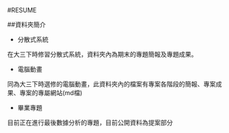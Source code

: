 #RESUME

##資料夾簡介
- 分散式系統

在大三下時修習分散式系統，資料夾內為期末的專題簡報及專題成果。

- 電腦動畫

同為大三下時選修的電腦動畫，此資料夾內的檔案有專案各階段的簡報、專案成果、專案的專屬網站(md檔)

- 畢業專題

目前正在進行最後數據分析的專題，目前公開資料為提案部分
